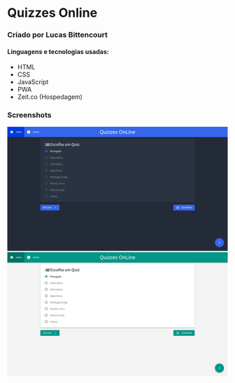 # Quizzes Online

### Criado por Lucas Bittencourt

#### Linguagens e tecnologias usadas:
- HTML
- CSS
- JavaScript
- PWA
- Zeit.co (Hospedagem)

### Screenshots
<p align="center">
	<img src="images/quizzes_dark.png" alt="Quizzes" title="Quizzes Online">
  <img src="images/quizzes_light.png" alt="Quizzes" title="Quizzes Online">
</p>

